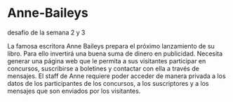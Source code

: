 # Anne-Baileys
desafio de la semana 2 y 3

La famosa escritora Anne Baileys prepara el próximo lanzamiento de su libro. Para ello invertirá una buena suma de dinero en publicidad. Necesita generar una página web que le permita a sus visitantes participar en concursos, suscribirse a boletines y contactar con ella a través de mensajes. 
El staff de Anne requiere poder acceder de manera privada a los datos de los participantes de los concursos, a los suscriptores y a los mensajes que son enviados por los visitantes. 

